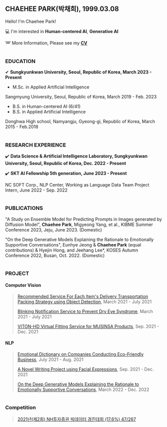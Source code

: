 ## CHAEHEE PARK(박채희), 1999.03.08

Hello! I'm Chaehee Park! 


💻 I'm interested in **Human-centered AI**, **Generative AI**

➿ More Information, Please see my **[CV](github.com/ChaeheePark/ChaeheePark/CV-231106.pdf)**  
#

### EDUCATION
✔ **Sungkyunkwan University, Seoul, Republic of Korea,  March 2023 - Present**
- M.Sc. in Applied Artificial Intelligence  

Sangmyung University, Seoul, Republic of Korea, March 2019 - Feb. 2023
- B.S. in Human-centered AI (6/41)
- B.S. in Applied Artificial Intelligence

Donghwa High school, Namyangju, Gyeong-gi, Republic of Korea, March 2015 - Feb.2018
#



### RESEARCH EXPERIENCE
✔️ **Data Science & Artificial Intelligence Laboratory, Sungkyunkwan University, Seoul, Republic of Korea,  Dec. 2022 - Present** 

✔️ **SKT AI Fellowship 5th generation,  June 2023 - Present** 

NC SOFT Corp., NLP Center,
Working as Language Data Team Project Intern,     June 2022 - Sep. 2022 
#

### PUBLICATIONS
"A Study on Ensemble Model for Predicting Prompts in Images generated by Diffusion Model", **Chaehee Park**, Migyeong Yang, et al., KIBME Summer Conference 2023, Jeju, June 2023. (Domestic)

"On the Deep Generative Models Explaining the Rationale to Emotionally Supportive Conversations", Eunhye Jeong & **Chaehee Park** (equal contributions) & Hyejin Hong, and Jeehang Lee*, KOSES Autumn Conference 2022, Busan, Oct. 2022. (Domestic)
#

### PROJECT
#### Computer Vision
>[Recommended Service For Each Item's Delivery Transportation Packing Strategy using Object Detection](http://github.com/ChaeheePark/SMUS), March 2021 - July 2021
>
>[Blinking Notification Service to Prevent Dry Eye Syndrome](https://github.com/smu-deep-learning-project/in_out), March 2021 - July 2021
>
>[VITON-HD Virtual Fitting Service for MUSINSA Products](https://github.com/ChaeheePark/modelgirls), Sep. 2021 - Dec. 2021
>

#### NLP
>[Emotional Dictionary on Companies Conducting Eco-Friendly Business](https://github.com/Data-campus-SloganAnalysis/Main), July 2021 - Aug. 2021
>
>[A Novel Writing Project using Facial Expressions](https://github.com/ChaeheePark/novelgirls), Sep. 2021 - Dec. 2021
>
>[On the Deep Generative Models Explaining the Rationale to Emotionally Supportive Conversations](https://github.com/ChaeheePark/XAI-Emotionally-Supportive-Conversations), March 2022 - Dec. 2022
>

#
### Competition
>[2021년(제2회) NH투자증권 빅데이터 경진대회 (17.6%) 47/267](https://github.com/ChaeheePark/NH_Bigdata_Contest)
>
